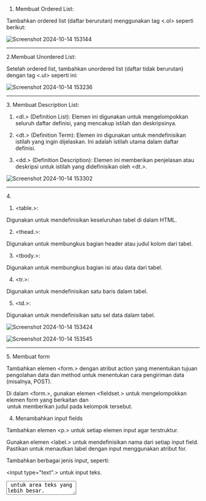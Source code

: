 1. Membuat Ordered List:



Tambahkan ordered list (daftar berurutan) menggunakan tag <.ol> seperti berikut:


![Screenshot 2024-10-14 153144](https://github.com/user-attachments/assets/7b6fd3d4-262e-4115-b783-47cc12648d71)
<hr>
2.Membuat Unordered List:



Setelah ordered list, tambahkan unordered list (daftar tidak berurutan) dengan tag <.ul> seperti ini:


![Screenshot 2024-10-14 153236](https://github.com/user-attachments/assets/5d1bcae2-4214-44d1-8472-9b332f8ba630)
<hr>
3. Membuat Description List:

1. <dl.> (Definition List): Elemen ini digunakan untuk mengelompokkan seluruh daftar definisi, yang mencakup istilah dan deskripsinya.


2. <dt.> (Definition Term): Elemen ini digunakan untuk mendefinisikan istilah yang ingin dijelaskan. Ini adalah istilah utama dalam daftar definisi.


3. <dd.> (Definition Description): Elemen ini memberikan penjelasan atau deskripsi untuk istilah yang didefinisikan oleh <dt.>. 


![Screenshot 2024-10-14 153302](https://github.com/user-attachments/assets/1b13d6de-844e-4bbf-be81-d0138234b0d7)
<hr>
4. 

1. <table.></table>:

Digunakan untuk mendefinisikan keseluruhan tabel di dalam HTML.

2. <thead.></thead>:

Digunakan untuk membungkus bagian header atau judul kolom dari tabel.

3. <tbody.></tbody>:

Digunakan untuk membungkus bagian isi atau data dari tabel.

4. <tr.></tr>:

Digunakan untuk mendefinisikan satu baris dalam tabel.

5. <td.></td>:

Digunakan untuk mendefinisikan satu sel data dalam tabel.

![Screenshot 2024-10-14 153424](https://github.com/user-attachments/assets/0f9169fa-e5b5-4645-9e89-b7eb1de82bd3)

![Screenshot 2024-10-14 153545](https://github.com/user-attachments/assets/7e89e81f-69aa-471a-9ba0-81fb186a3720)
<hr>
5. Membuat form

Tambahkan elemen <form.> dengan atribut action yang menentukan tujuan pengolahan data dan method untuk menentukan cara pengiriman data (misalnya, POST).

Di dalam <form.>, gunakan elemen <fieldset.> untuk mengelompokkan elemen form yang berkaitan dan <legend> untuk memberikan judul pada kelompok tersebut.


4. Menambahkan input fields

Tambahkan elemen <p.> untuk setiap elemen input agar terstruktur.

Gunakan elemen <label.> untuk mendefinisikan nama dari setiap input field. Pastikan untuk menautkan label dengan input menggunakan atribut for.

Tambahkan berbagai jenis input, seperti:

<input type="text".> untuk input teks.

<textarea> untuk area teks yang lebih besar.

<input type="radio".> untuk pilihan jenis kelamin (Laki-laki atau Perempuan), pastikan untuk mengelompokkan radio button dengan nama yang sama.



5. Menambahkan tombol kirim

Tambahkan elemen <input type="submit".> untuk menyediakan tombol yang memungkinkan pengguna mengirimkan form.


6. Menambahkan css untuk styling

Untuk meningkatkan tampilan form, tambahkan elemen <style.> di dalam <head>.

Di dalam elemen <style.>, buat aturan CSS yang mengatur tampilan label, input, dan tombol kirim.

Aturan CSS dapat mencakup pengaturan lebar, border, warna latar belakang, warna teks, dan padding.


![Screenshot 2024-10-14 154136](https://github.com/user-attachments/assets/4099f957-7314-453f-808b-d8b4b52a26ff)
<hr>

6 <select.>: Digunakan untuk membuat dropdown menu atau listbox. Dengan atribut name, Anda memberikan nama pada field untuk identifikasi saat formulir dikirim. Atribut multiple memungkinkan pemilihan lebih dari satu opsi.
<br>
<option.>: Mendefinisikan opsi dalam dropdown menu atau listbox. Atribut value dapat ditambahkan untuk menetapkan nilai yang akan dikirim saat opsi tersebut dipilih..


![Screenshot 2024-10-14 154222](https://github.com/user-attachments/assets/f0f7026d-5e7a-4495-8d85-90c937610604)

